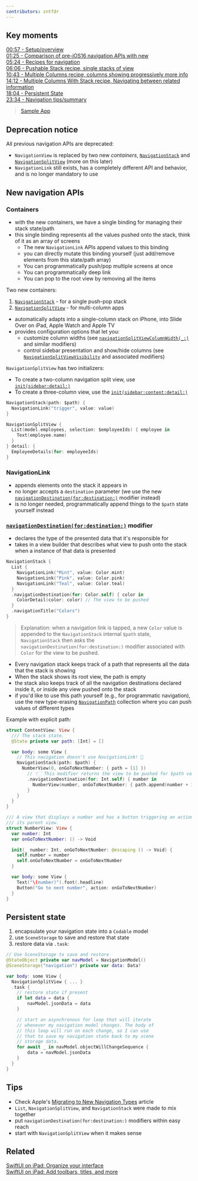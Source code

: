 ```yaml
---
contributors: zntfdr
---
```


## Key moments
[00:57 - Setup/overview](https://developer.apple.com/videos/play/wwdc2022/10054/?time=57)    
[01:25 - Comparison of pre-iOS16 navigation APIs with new](https://developer.apple.com/videos/play/wwdc2022/10054/?time=)    
[05:24 - Recipes for navigation](https://developer.apple.com/videos/play/wwdc2022/10054/?time=324)    
[06:06 - Pushable Stack recipe, single stacks of view](https://developer.apple.com/videos/play/wwdc2022/10054/?time=366)    
[10:43 - Multiple Columns recipe, columns showing progressively more info](https://developer.apple.com/videos/play/wwdc2022/10054/?time=643)    
[14:12 - Multiple Columns With Stack recipe, Navigating between related information](https://developer.apple.com/videos/play/wwdc2022/10054/?time=852)    
[18:04 - Persistent State](https://developer.apple.com/videos/play/wwdc2022/10054/?time=1084)    
[23:34 - Navigation tips/summary](https://developer.apple.com/videos/play/wwdc2022/10054/?time=1414)    

> [Sample App](https://developer.apple.com/documentation/swiftui/bringing_robust_navigation_structure_to_your_swiftui_app)

## Deprecation notice

All previous navigation APIs are deprecated:

- `NavigationView` is replaced by two new _containers_, [`NavigationStack`][NavigationStack] and [`NavigationSplitView`][NavigationSplitView] (more on this later)
- `NavigationLink` still exists, has a completely different API and behavior, and is no longer mandatory to use

## New navigation APIs

### Containers

- with the new containers, we have a single binding for managing their stack state/path
- this single binding represents all the values pushed onto the stack, think of it as an array of screens
  - The new `NavigationLink` APIs append values to this binding
  - you can directly mutate this binding yourself (just add/remove elements from this state/path array)
  - You can programmatically push/pop multiple screens at once
  - You can programmatically deep link
  - You can pop to the root view by removing all the items

Two new containers:

1. [`NavigationStack`][NavigationStack] - for a single push-pop stack
2. [`NavigationSplitView`][NavigationSplitView] - for multi-column apps
  - automatically adapts into a single-column stack on iPhone, into Slide Over on iPad, Apple Watch and Apple TV
  - provides configuration options that let you:
    - customize column widths (see [`navigationSplitViewColumnWidth(_:)`][navigationSplitViewColumnWidth(_:)] and similar modifiers)
    - control sidebar presentation and show/hide columns (see [`NavigationSplitViewVisibility`][navigationsplitviewvisibility] and associated modifiers)

`NavigationSplitView` has two initializers:

- To create a two-column navigation split view, use [`init(sidebar:detail:)`][init(sidebar:detail:)]
- To create a three-column view, use the [`init(sidebar:content:detail:)`][init(sidebar:content:detail:)]

```swift
NavigationStack(path: $path) {
  NavigationLink("trigger", value: value)
}

NavigationSplitView {
  List(model.employees, selection: $employeeIds) { employee in
    Text(employee.name)	
  }
} detail: {
  EmployeeDetails(for: employeeIds)
}
```

### NavigationLink

- appends elements onto the stack it appears in
- no longer accepts a `destination` parameter (we use the new [`navigationDestination(for:destination:)`][navigationDestination(for:destination:)] modifier instead)
- is no longer needed, programmatically append things to the `$path` state yourself instead

### [`navigationDestination(for:destination:)`][navigationDestination(for:destination:)] modifier

- declares the type of the presented data that it's responsible for
- takes in a view builder that describes what view to push onto the stack when a instance of that data is presented

```swift
NavigationStack {
  List {
    NavigationLink("Mint", value: Color.mint)
    NavigationLink("Pink", value: Color.pink)
    NavigationLink("Teal", value: Color.teal)
  }
  .navigationDestination(for: Color.self) { color in
    ColorDetail(color: color) // The view to be pushed
  }
  .navigationTitle("Colors")
}
```

> Explanation: when a navigation link is tapped, a new `Color` value is appended to the `NavigationStack` internal `$path` state, `NavigationStack` then asks the `navigationDestination(for:destination:)` modifier associated with `Color` for the view to be pushed.

- Every navigation stack keeps track of a path that represents all the data that the stack is showing
- When the stack shows its root view, the path is empty
- the stack also keeps track of all the navigation destinations declared inside it, or inside any view pushed onto the stack
- if you'd like to use this path yourself (e.g., for programmatic navigation), use the new type-erasing [`NavigationPath`][NavigationPath] collection where you can push values of different types

Example with explicit path:

```swift
struct ContentView: View {
  /// The stack state.
  @State private var path: [Int] = []

  var body: some View {
    // This navigation doesn't use NavigationLink! 🎉
    NavigationStack(path: $path) {
      NumberView(0, onGoToNextNumber: { path = [1] })
        // 👇🏻 This modifier returns the view to be pushed for $path values of type Int
        .navigationDestination(for: Int.self) { number in 
          NumberView(number, onGoToNextNumber: { path.append(number + 1) })
        }
    }
  }
}

/// A view that displays a number and has a button triggering an action injected by 
/// its parent view.
struct NumberView: View {
  var number: Int
  var onGoToNextNumber: () -> Void

  init(_ number: Int, onGoToNextNumber: @escaping () -> Void) {
    self.number = number
    self.onGoToNextNumber = onGoToNextNumber
  }

  var body: some View {
    Text("\(number)").font(.headline)
    Button("Go to next number", action: onGoToNextNumber)
  }
}
```

## Persistent state

1. encapsulate your navigation state into a `Codable` model
2. use `SceneStorage` to save and restore that state
3. restore data via `.task`:

```swift
// Use SceneStorage to save and restore
@StateObject private var navModel = NavigationModel()
@SceneStorage("navigation") private var data: Data?

var body: some View {
  NavigationSplitView { ... }
  .task {
  	// restore state if present
  	if let data = data {
  		navModel.jsonData = data
    }

    // start an asynchronous for loop that will iterate 
    // whenever my navigation model changes. The body of 
    // this loop will run on each change, so I can use 
    // that to save my navigation state back to my scene 
    // storage data.
    for await _ in navModel.objectWillChangeSequence {
    	data = navModel.jsonData
    }
  }
}
```

## Tips

- Check Apple's [Migrating to New Navigation Types][migrating-to-new-navigation-types] article
- `List`, `NavigationSplitView`, and `NavigationStack` were made to mix together
- put `navigationDestination(for:destination:)` modifiers within easy reach
- start with `NavigationSplitView` when it makes sense

[NavigationStack]: https://developer.apple.com/documentation/swiftui/navigationstack
[NavigationSplitView]: https://developer.apple.com/documentation/swiftui/navigationsplitview
[init(sidebar:detail:)]: https://developer.apple.com/documentation/swiftui/navigationsplitview/init(sidebar:detail:)
[init(sidebar:content:detail:)]: https://developer.apple.com/documentation/swiftui/navigationsplitview/init(sidebar:content:detail:)
[navigationDestination(for:destination:)]: https://developer.apple.com/documentation/swiftui/presentedwindowcontent/navigationdestination(for:destination:)
[NavigationPath]: https://developer.apple.com/documentation/swiftui/navigationpath
[migrating-to-new-navigation-types]: https://developer.apple.com/documentation/swiftui/migrating-to-new-navigation-types
[navigationSplitViewColumnWidth(_:)]: https://developer.apple.com/documentation/swiftui/navigationsplitview
[navigationsplitviewvisibility]: https://developer.apple.com/documentation/swiftui/navigationsplitviewvisibility

## Related

[SwiftUI on iPad: Organize your interface](https://developer.apple.com/videos/play/wwdc2022/10058/)    
[SwiftUI on iPad: Add toolbars, titles, and more](https://developer.apple.com/videos/play/wwdc2022/110343/)    
